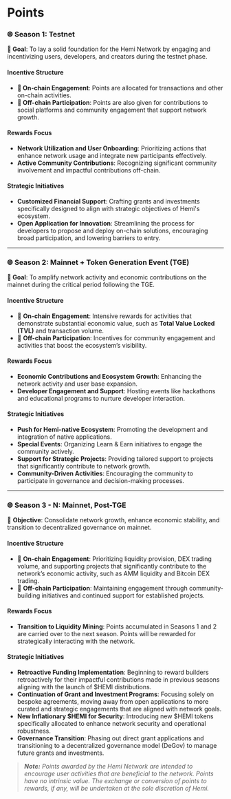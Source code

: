 # Points

### 🌐 Season 1: Testnet <a href="#pdf-page-jfwnwievmil2x2lghizb-season-1-testnet" id="pdf-page-jfwnwievmil2x2lghizb-season-1-testnet"></a>

**🎯 Goal**: To lay a solid foundation for the Hemi Network by engaging and incentivizing users, developers, and creators during the testnet phase.

#### **Incentive Structure** <a href="#pdf-page-jfwnwievmil2x2lghizb-incentive-structure" id="pdf-page-jfwnwievmil2x2lghizb-incentive-structure"></a>

* **🔗 On-chain Engagement**: Points are allocated for transactions and other on-chain activities.
* **💬 Off-chain Participation**: Points are also given for contributions to social platforms and community engagement that support network growth.

#### **Rewards Focus** <a href="#pdf-page-jfwnwievmil2x2lghizb-rewards-focus" id="pdf-page-jfwnwievmil2x2lghizb-rewards-focus"></a>

* **Network Utilization and User Onboarding**: Prioritizing actions that enhance network usage and integrate new participants effectively.
* **Active Community Contributions**: Recognizing significant community involvement and impactful contributions off-chain.

#### **Strategic Initiatives** <a href="#pdf-page-jfwnwievmil2x2lghizb-strategic-initiatives" id="pdf-page-jfwnwievmil2x2lghizb-strategic-initiatives"></a>

* **Customized Financial Support**: Crafting grants and investments specifically designed to align with strategic objectives of Hemi's ecosystem.
* **Open Application for Innovation**: Streamlining the process for developers to propose and deploy on-chain solutions, encouraging broad participation, and lowering barriers to entry.

***

### 🌐 Season 2: Mainnet + Token Generation Event (TGE) <a href="#pdf-page-jfwnwievmil2x2lghizb-season-2-mainnet-token-generation-event-tge" id="pdf-page-jfwnwievmil2x2lghizb-season-2-mainnet-token-generation-event-tge"></a>

**🎯 Goal**: To amplify network activity and economic contributions on the mainnet during the critical period following the TGE.

#### **Incentive Structure** <a href="#pdf-page-jfwnwievmil2x2lghizb-incentive-structure-1" id="pdf-page-jfwnwievmil2x2lghizb-incentive-structure-1"></a>

* 🔗 **On-chain Engagement**: Intensive rewards for activities that demonstrate substantial economic value, such as **Total Value Locked (TVL)** and transaction volume.
* 💬 **Off-chain Participation**: Incentives for community engagement and activities that boost the ecosystem’s visibility.

#### **Rewards Focus** <a href="#pdf-page-jfwnwievmil2x2lghizb-rewards-focus-1" id="pdf-page-jfwnwievmil2x2lghizb-rewards-focus-1"></a>

* **Economic Contributions and Ecosystem Growth**: Enhancing the network activity and user base expansion.
* **Developer Engagement and Support**: Hosting events like hackathons and educational programs to nurture developer interaction.

#### **Strategic Initiatives** <a href="#pdf-page-jfwnwievmil2x2lghizb-strategic-initiatives-1" id="pdf-page-jfwnwievmil2x2lghizb-strategic-initiatives-1"></a>

* **Push for Hemi-native Ecosystem**: Promoting the development and integration of native applications.
* **Special Events**: Organizing Learn & Earn initiatives to engage the community actively.
* **Support for Strategic Projects**: Providing tailored support to projects that significantly contribute to network growth.
* **Community-Driven Activities**: Encouraging the community to participate in governance and decision-making processes.

***

### 🌐 Season 3 - N: Mainnet, Post-TGE <a href="#pdf-page-jfwnwievmil2x2lghizb-season-3-n-mainnet-post-tge" id="pdf-page-jfwnwievmil2x2lghizb-season-3-n-mainnet-post-tge"></a>

🎯 **Objective**: Consolidate network growth, enhance economic stability, and transition to decentralized governance on mainnet.

#### **Incentive Structure** <a href="#pdf-page-jfwnwievmil2x2lghizb-incentive-structure-2" id="pdf-page-jfwnwievmil2x2lghizb-incentive-structure-2"></a>

* 🔗 **On-chain Engagement**: Prioritizing liquidity provision, DEX trading volume, and supporting projects that significantly contribute to the network’s economic activity, such as AMM liquidity and Bitcoin DEX trading.
* 💬 **Off-chain Participation**: Maintaining engagement through community-building initiatives and continued support for established projects.

#### **Rewards Focus** <a href="#pdf-page-jfwnwievmil2x2lghizb-rewards-focus-2" id="pdf-page-jfwnwievmil2x2lghizb-rewards-focus-2"></a>

* **Transition to Liquidity Mining**: Points accumulated in Seasons 1 and 2 are carried over to the next season.  Points will be rewarded for strategically interacting with the network.

#### **Strategic Initiatives** <a href="#pdf-page-jfwnwievmil2x2lghizb-strategic-initiatives-2" id="pdf-page-jfwnwievmil2x2lghizb-strategic-initiatives-2"></a>

* **Retroactive Funding Implementation**: Beginning to reward builders retroactively for their impactful contributions made in previous seasons aligning with the launch of $HEMI distributions.
* **Continuation of Grant and Investment Programs**: Focusing solely on bespoke agreements, moving away from open applications to more curated and strategic engagements that are aligned with network goals.
* **New Inflationary $HEMI for Security**: Introducing new $HEMI tokens specifically allocated to enhance network security and operational robustness.
* **Governance Transition**: Phasing out direct grant applications and transitioning to a decentralized governance model (DeGov) to manage future grants and investments.

> _**Note:** Points awarded by the Hemi Network are intended to encourage user activities that are beneficial to the network. Points have no intrinsic value. The exchange or conversion of points to rewards, if any, will be undertaken at the sole discretion of Hemi._
